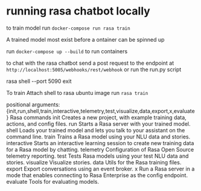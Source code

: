 # running rasa chatbot locally
to train model run `docker-compose run rasa train`

A trained model most exist before a ontainer can be spinned up

run `docker-compose up --build` to run containers

to chat with the rasa chatbot send a post request to the endpoint at `http://localhost:5005/webhooks/rest/webhook` or run the run.py script


rasa shell --port 5090 exit

To train 
Attach shell to rasa ubuntu image
run `rasa train`

positional arguments:
  {init,run,shell,train,interactive,telemetry,test,visualize,data,export,x,evaluate}
                        Rasa commands
    init                Creates a new project, with example training data, actions, and config files.
    run                 Starts a Rasa server with your trained model.
    shell               Loads your trained model and lets you talk to your assistant on the command line.
    train               Trains a Rasa model using your NLU data and stories.
    interactive         Starts an interactive learning session to create new training data for a Rasa model by chatting.
    telemetry           Configuration of Rasa Open Source telemetry reporting.
    test                Tests Rasa models using your test NLU data and stories.
    visualize           Visualize stories.
    data                Utils for the Rasa training files.
    export              Export conversations using an event broker.
    x                   Run a Rasa server in a mode that enables connecting to Rasa Enterprise as the config endpoint.
    evaluate            Tools for evaluating models.
